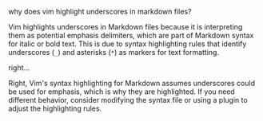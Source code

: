 why does vim highlight underscores in markdown files?

Vim highlights underscores in Markdown files because it is interpreting them as potential emphasis delimiters, which are part of Markdown syntax for italic or bold text. This is due to syntax highlighting rules that identify underscores (`_`) and asterisks (`*`) as markers for text formatting.

right...

Right, Vim's syntax highlighting for Markdown assumes underscores could be used for emphasis, which is why they are highlighted. If you need different behavior, consider modifying the syntax file or using a plugin to adjust the highlighting rules.
